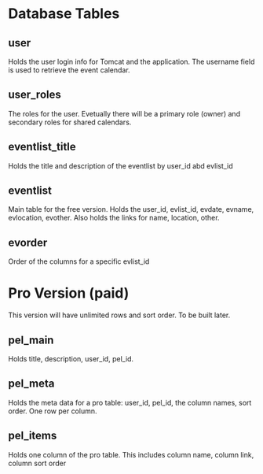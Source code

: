 # Database Tables 

## user
Holds the user login info for Tomcat and the application.  The username field is used to retrieve the event calendar.

## user_roles
The roles for the user.  Evetually there will be a primary role (owner) and secondary roles for shared calendars.

## eventlist_title
Holds the title and description of the eventlist by user_id abd evlist_id

## eventlist
Main table for the free version.  Holds the user_id, evlist_id, evdate, evname, evlocation, evother.
Also holds the links for name, location, other.

## evorder
Order of the columns for a specific evlist_id

# Pro Version (paid)
This version will have unlimited rows and sort order.  To be built later.

## pel_main
Holds title, description, user_id, pel_id.

## pel_meta
Holds the meta data for a pro table: user_id, pel_id, the column names, sort order. One row per column.

## pel_items
Holds one column of the pro table.  This includes column name, column link, column sort order
